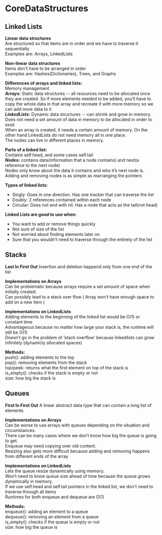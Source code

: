 # CoreDataStructures

## Linked Lists

**Linear data structures**  
Are structured so that items are in order and we have to traverse it sequentially  
Examples are: Arrays, LinkedLists  

**Non-linear data structures**  
Items don't have to be arranged in order  
Examples are: Hashes(Dictionaries), Trees, and Graphs  

   
**Differences of arrays and linked lists:**  
Memory management  
***Arrays:*** Static data structures -- all resources need to be allocated once they are created.
So if more elements needed to be added, you’ll have to copy the whole data in that array and recreate it with
more memory so we can add more data to it   
***LinkedLists:*** Dynamic data structures -- can shrink and grow in memory. Does not need a set amount of data in memory
to be allocated in order to exist  
When an array is created, it needs a certain amount of memory. On the other hand LinkedLists do not need memory all
in one place.  
The nodes can live in different places in memory.  

**Parts of a linked list:**  
Contains self.head, and some cases self.tail  
***Nodes:*** contains data(information that a node contains) and next(a reference to the next node)  
Nodes only know about the data it contains and who it’s next node is.  
Adding and removing nodes is as simple as rearranging the pointers  

**Types of linked lists:**  
 - Singly: Goes in one direction. Has one tracker that can traverse the list  
 - Doubly: 2 references contained within each node  
 - Circular: Does not end with nil. Has a node that acts as the tail(not head)  
 
 **Linked Lists are good to use when:**  
   - You want to add or remove things quickly  
   - Not sure of size of the list  
   - Not worried about finding elements later on  
   - Sure that you wouldn’t need to traverse through the entirety of the list  

## Stacks  
**Last In First Out**
Insertion and deletion happend only from one end of the list 

**Implementations on Arrays**  
Can be problematic because arrays require a set amount of space when initially created.  
Can possibly lead to a stack over flow ( Array won’t have enough space to add on a new item )  

**Implementations on LinkedLists**  
Adding elements to the beginning of the linked list would be O(1) or constant time  
Advantageous because no matter how large your stack is, the runtime will still be O(1)  
Doesn’t go in the problem of ‘stack overflow’ because linkedlists can grow infinitely (dynamicly allocated spaces)  

**Methods:**   
push(): adding elements to the top  
pop(): removing elements from the stack  
top/peek: returns what the first element on top of the stack is  
is_empty(): checks if the stack is empty or not  
size: how big the stack is  

## Queues
**First In First Out**
A linear abstract data type that can contain a long list of elements  

**Implementations on Arrays**  
Can be worse to use arrays with queues depending on the situation and circumstances.  
There can be many cases where we don’t know how big the queue is going to get.  
Enqueue may need copying over old content.  
Resizing also gets more difficult because adding and removing happens from different ends of the array  

**Implementations on LinkedLists**  
Lets the queue resize dynamically using memory.  
Won’t need to know queue size ahead of time because the queue grows dynamically in memory.  
If we use self.head and self.tail pointers in the linked list, we don't need to traverse through all items  
Runtimes for both enqueue and dequeue are O(1)  

**Methods:**  
enqueue(): adding an element to a queue  
dequeue(): removing an element from a queue  
is_empty(): checks if the queue is empty or not  
size: how big the queue is  
